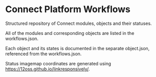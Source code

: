 # Connect Platform Workflows

Structured repository of Connect modules, objects and their statuses.

All of the modules and corresponding objects are listed in the workflows.json.

Each object and its states is documented in the separate object.json, referenced from the workflows.json.

Status imagemap coordinates are generated using https://12oss.github.io/linkresponsively/.